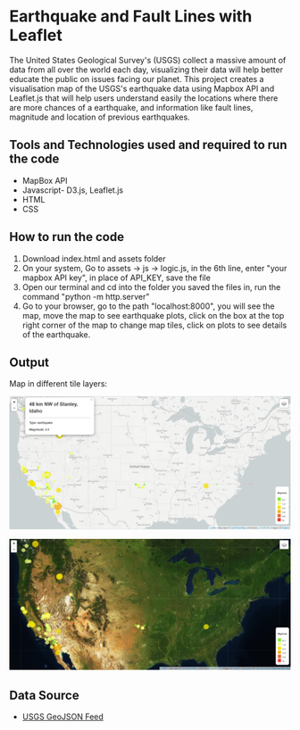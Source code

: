 # Earthquake and Fault Lines with Leaflet
The United States Geological Survey's (USGS) collect a massive amount of data from all over the world each day, visualizing their data will help better educate the public on issues facing our planet.
This project creates a visualisation map of the USGS's earthquake data using Mapbox API and Leaflet.js that will help users understand easily the locations where there are more chances of a earthquake, and information like fault lines, magnitude and location of previous earthquakes.


## Tools and Technologies used and required to run the code
* MapBox API
* Javascript- D3.js, Leaflet.js
* HTML
* CSS

## How to run the code
1. Download index.html and assets folder
2. On your system, Go to assets -> js -> logic.js, in the 6th line, enter "your mapbox API key", in place of API_KEY, save the file 
3. Open our terminal and cd into the folder you saved the files in, run the command "python -m http.server"
4. Go to your browser, go to the path "localhost:8000", you will see the map, move the map to see earthquake plots, click on the box at the top right corner of the map to change map tiles, click on plots to see details of the earthquake.  

## Output
Map in different tile layers:

![](images/1.png)

![](images/2.png)

## Data Source
* [USGS GeoJSON Feed](http://earthquake.usgs.gov/earthquakes/feed/v1.0/geojson.php)
<!-- * [Plates Data](https://github.com/fraxen/tectonicplates) -->